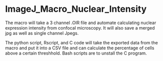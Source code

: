 # ImageJ_Macro_Nuclear_Intensity

The macro will take a 3 channel .OIR file and automate calculating nuclear expression intensity from confocal microscopy. It will also save a merged jpg as well as single channel Jpegs. 

The python script, Rscript, and C code will take the exported data from the macro and put it into a CSV file and can calculate the percentage of cells above a certain threshhold. Bash scripts are to unstall the C program.
